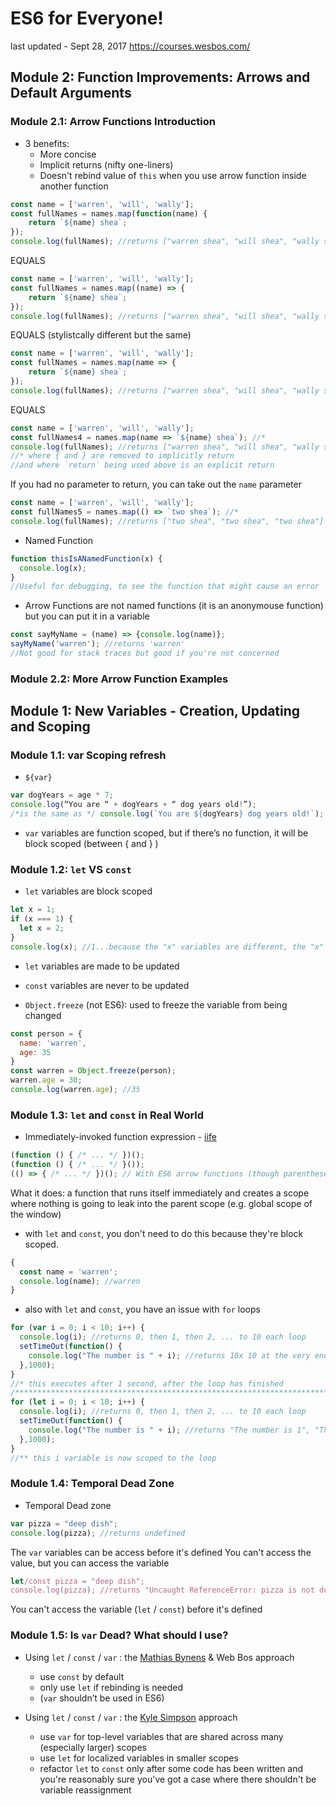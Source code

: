 # ES6 for Everyone!
last updated - Sept 28, 2017
https://courses.wesbos.com/

## Module 2: Function Improvements: Arrows and Default Arguments

###  Module 2.1: Arrow Functions Introduction

* 3 benefits:
  * More concise
  * Implicit returns (nifty one-liners)
  * Doesn't rebind value of `this` when you use arrow function inside another function

```javascript
const name = ['warren', 'will', 'wally'];
const fullNames = names.map(function(name) {
    return `${name} shea`;
});
console.log(fullNames); //returns ["warren shea", "will shea", "wally shea"]
```
EQUALS
```javascript
const name = ['warren', 'will', 'wally'];
const fullNames = names.map((name) => {
    return `${name} shea`;
});
console.log(fullNames); //returns ["warren shea", "will shea", "wally shea"]
```
EQUALS (stylistcally different but the same)
```javascript
const name = ['warren', 'will', 'wally'];
const fullNames = names.map(name => {
    return `${name} shea`;
});
console.log(fullNames); //returns ["warren shea", "will shea", "wally shea"]
```
EQUALS
```javascript
const name = ['warren', 'will', 'wally'];
const fullNames4 = names.map(name => `${name} shea`); //*
console.log(fullNames); //returns ["warren shea", "will shea", "wally shea"]
//* where { and } are removed to implicitly return
//and where `return` being used above is an explicit return
```

If you had no parameter to return, you can take out the `name` parameter
```javascript
const name = ['warren', 'will', 'wally'];
const fullNames5 = names.map(() => `two shea`); //*
console.log(fullNames); //returns ["two shea", "two shea", "two shea"]
```

* Named Function
```javascript
function thisIsANamedFunction(x) {
  console.log(x);
}
//Useful for debugging, to see the function that might cause an error
```

* Arrow Functions are not named functions (it is an anonymouse function) but you can put it in a variable
```javascript
const sayMyName = (name) => {console.log(name)};
sayMyName('warren'); //returns 'warren'
//Not good for stack traces but good if you're not concerned
```

###  Module 2.2: More Arrow Function Examples



## Module 1: New Variables - Creation, Updating and Scoping

###  Module 1.1: var Scoping refresh

* `${var}`
```javascript
var dogYears = age * 7;
console.log(“You are “ + dogYears + “ dog years old!”);
/*is the same as */ console.log(`You are ${dogYears} dog years old!`);
```

* `var` variables are function scoped, but if there’s no function, it will be block scoped (between { and } )

###  Module 1.2: `let` VS `const`

* `let` variables are block scoped
```javascript
let x = 1;
if (x === 1) {
  let x = 2;
}
console.log(x); //1...because the "x" variables are different, the "x" variables are scoped differently
```

* `let` variables are made to be updated

* `const` variables are never to be updated

* `Object.freeze` (not ES6): used to freeze the variable from being changed
```javascript
const person = {
  name: 'warren',
  age: 35
}
const warren = Object.freeze(person);
warren.age = 30;
console.log(warren.age); //35
```

###  Module 1.3: `let` and `const` in Real World

* Immediately-invoked function expression - [iife](https://en.wikipedia.org/wiki/Immediately-invoked_function_expression)
```javascript
(function () { /* ... */ })();
(function () { /* ... */ }());
(() => { /* ... */ })(); // With ES6 arrow functions (though parentheses only allowed on outside)
```
What it does: a function that runs itself immediately and creates a scope where nothing is going to leak into the parent scope (e.g. global scope of the window)

* with `let` and `const`, you don't need to do this because they're block scoped.
```javascript
{
  const name = 'warren';
  console.log(name); //warren
}
```

* also with `let` and `const`, you have an issue with `for` loops
```javascript
for (var i = 0; i < 10; i++) {
  console.log(i); //returns 0, then 1, then 2, ... to 10 each loop
  setTimeOut(function() {
    console.log("The number is " + i); //returns 10x 10 at the very end *
  },1000);
}
//* this executes after 1 second, after the loop has finished
/**************************************************************************/
for (let i = 0; i < 10; i++) {
  console.log(i); //returns 0, then 1, then 2, ... to 10 each loop
  setTimeOut(function() {
    console.log("The number is " + i); //returns "The number is 1", "The nubmer is 2", etc. **
  },1000);
}
//** this i variable is now scoped to the loop
```

###  Module 1.4: Temporal Dead Zone

* Temporal Dead zone
```javascript
var pizza = "deep dish";
console.log(pizza); //returns undefined
```
The `var` variables can be access before it's defined
You can't access the value, but you can access the variable
```javascript
let/const pizza = "deep dish";
console.log(pizza); //returns "Uncaught ReferenceError: pizza is not defined"
```
You can't access the variable (`let` / `const`) before it's defined

###  Module 1.5: Is `var` Dead? What should I use?

* Using `let` / `const` / `var` : the [Mathias Bynens](https://mathiasbynens.be/notes/es6-const) & Web Bos approach
  * use `const` by default
  * only use `let` if rebinding is needed
  * (`var` shouldn’t be used in ES6)

* Using `let` / `const` / `var` : the [Kyle Simpson](https://github.com/getify/You-Dont-Know-JS/tree/master/es6%20%26%20beyond) approach
  * use `var` for top-level variables that are shared across many (especially larger) scopes
  * use `let` for localized variables in smaller scopes
  * refactor `let` to `const` only after some code has been written and you're reasonably sure you've got a case where there shouldn't be variable reassignment


